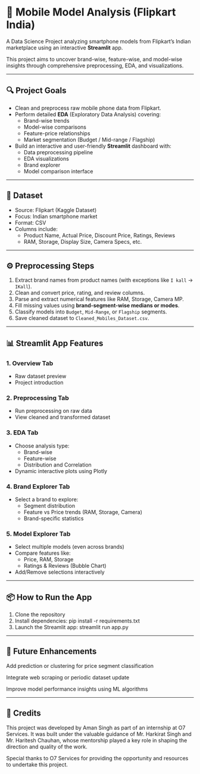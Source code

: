 # 📱 Mobile Model Analysis (Flipkart India)  
A Data Science Project analyzing smartphone models from Flipkart’s Indian marketplace using an interactive **Streamlit** app.  

This project aims to uncover brand-wise, feature-wise, and model-wise insights through comprehensive preprocessing, EDA, and visualizations.

---

## 🔍 Project Goals

- Clean and preprocess raw mobile phone data from Flipkart.
- Perform detailed **EDA** (Exploratory Data Analysis) covering:
  - Brand-wise trends
  - Model-wise comparisons
  - Feature-price relationships
  - Market segmentation (Budget / Mid-range / Flagship)
- Build an interactive and user-friendly **Streamlit** dashboard with:
  - Data preprocessing pipeline
  - EDA visualizations
  - Brand explorer
  - Model comparison interface

---

## 📁 Dataset

- Source: Flipkart (Kaggle Dataset)
- Focus: Indian smartphone market
- Format: CSV
- Columns include:
  - Product Name, Actual Price, Discount Price, Ratings, Reviews
  - RAM, Storage, Display Size, Camera Specs, etc.

---

## ⚙️ Preprocessing Steps

1. Extract brand names from product names (with exceptions like `I kall` → `IKall`).
2. Clean and convert price, rating, and review columns.
3. Parse and extract numerical features like RAM, Storage, Camera MP.
4. Fill missing values using **brand-segment-wise medians or modes**.
5. Classify models into `Budget`, `Mid-Range`, or `Flagship` segments.
6. Save cleaned dataset to `Cleaned_Mobiles_Dataset.csv`.

---

## 📊 Streamlit App Features

### 1. **Overview Tab**
- Raw dataset preview  
- Project introduction  

### 2. **Preprocessing Tab**
- Run preprocessing on raw data  
- View cleaned and transformed dataset  

### 3. **EDA Tab**
- Choose analysis type:
  - Brand-wise
  - Feature-wise
  - Distribution and Correlation
- Dynamic interactive plots using Plotly

### 4. **Brand Explorer Tab**
- Select a brand to explore:
  - Segment distribution
  - Feature vs Price trends (RAM, Storage, Camera)
  - Brand-specific statistics

### 5. **Model Explorer Tab**
- Select multiple models (even across brands)  
- Compare features like:
  - Price, RAM, Storage
  - Ratings & Reviews (Bubble Chart)
- Add/Remove selections interactively

---

## 📦 How to Run the App

1. Clone the repository  
2. Install dependencies:
    pip install -r requirements.txt
3.  Launch the Streamlit app:
    streamlit run app.py

---
## 📌 Future Enhancements
Add prediction or clustering for price segment classification

Integrate web scraping or periodic dataset update

Improve model performance insights using ML algorithms

---

## 🤝 Credits
This project was developed by Aman Singh as part of an internship at O7 Services.
It was built under the valuable guidance of Mr. Harkirat Singh and Mr. Haritesh Chauhan, whose mentorship played a key role in shaping the direction and quality of the work.

Special thanks to O7 Services for providing the opportunity and resources to undertake this project.